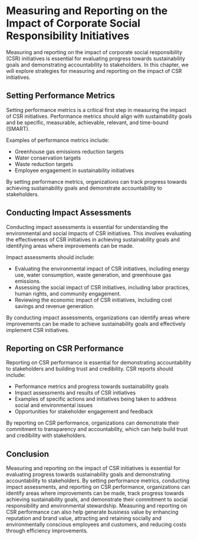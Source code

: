 Measuring and Reporting on the Impact of Corporate Social Responsibility Initiatives
==========================================================================================================================================

Measuring and reporting on the impact of corporate social responsibility (CSR) initiatives is essential for evaluating progress towards sustainability goals and demonstrating accountability to stakeholders. In this chapter, we will explore strategies for measuring and reporting on the impact of CSR initiatives.

Setting Performance Metrics
---------------------------

Setting performance metrics is a critical first step in measuring the impact of CSR initiatives. Performance metrics should align with sustainability goals and be specific, measurable, achievable, relevant, and time-bound (SMART).

Examples of performance metrics include:

* Greenhouse gas emissions reduction targets
* Water conservation targets
* Waste reduction targets
* Employee engagement in sustainability initiatives

By setting performance metrics, organizations can track progress towards achieving sustainability goals and demonstrate accountability to stakeholders.

Conducting Impact Assessments
-----------------------------

Conducting impact assessments is essential for understanding the environmental and social impacts of CSR initiatives. This involves evaluating the effectiveness of CSR initiatives in achieving sustainability goals and identifying areas where improvements can be made.

Impact assessments should include:

* Evaluating the environmental impact of CSR initiatives, including energy use, water consumption, waste generation, and greenhouse gas emissions.
* Assessing the social impact of CSR initiatives, including labor practices, human rights, and community engagement.
* Reviewing the economic impact of CSR initiatives, including cost savings and revenue generation.

By conducting impact assessments, organizations can identify areas where improvements can be made to achieve sustainability goals and effectively implement CSR initiatives.

Reporting on CSR Performance
----------------------------

Reporting on CSR performance is essential for demonstrating accountability to stakeholders and building trust and credibility. CSR reports should include:

* Performance metrics and progress towards sustainability goals
* Impact assessments and results of CSR initiatives
* Examples of specific actions and initiatives being taken to address social and environmental issues
* Opportunities for stakeholder engagement and feedback

By reporting on CSR performance, organizations can demonstrate their commitment to transparency and accountability, which can help build trust and credibility with stakeholders.

Conclusion
----------

Measuring and reporting on the impact of CSR initiatives is essential for evaluating progress towards sustainability goals and demonstrating accountability to stakeholders. By setting performance metrics, conducting impact assessments, and reporting on CSR performance, organizations can identify areas where improvements can be made, track progress towards achieving sustainability goals, and demonstrate their commitment to social responsibility and environmental stewardship. Measuring and reporting on CSR performance can also help generate business value by enhancing reputation and brand value, attracting and retaining socially and environmentally conscious employees and customers, and reducing costs through efficiency improvements.
